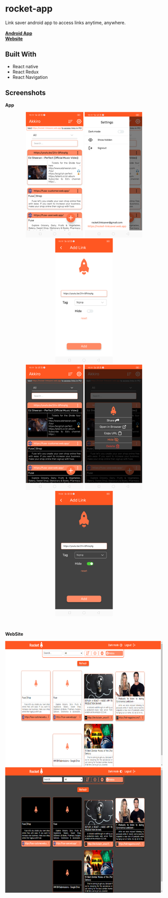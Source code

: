 # rocket-app
Link saver android app to access links anytime, anywhere.
</br>
</br>
[**Android App**](https://github.com/Akkiro45/assets/blob/master/rocket/apk/app-universal-release.apk)
</br>
[**Website**](https://rocket-linksaver.web.app/)

## Built With
  * React native
  * React Redux
  * React Navigation

## Screenshots
**App**
<p align='center'>
 <img src='https://github.com/Akkiro45/assets/blob/master/rocket/screenshots/Screenshot_2020-05-29-19-19-29-75_a541c4ab3ea3818e30a56e6f56913e97.png' wisth='200' height='400' />
 <img src='https://github.com/Akkiro45/assets/blob/master/rocket/screenshots/Screenshot_2020-05-29-19-19-35-69_a541c4ab3ea3818e30a56e6f56913e97.png' wisth='200' height='400' />
 <img src='https://github.com/Akkiro45/assets/blob/master/rocket/screenshots/Screenshot_2020-05-29-19-19-40-26_a541c4ab3ea3818e30a56e6f56913e97.png' wisth='200' height='400' />
</br>
 <img src='https://github.com/Akkiro45/assets/blob/master/rocket/screenshots/Screenshot_2020-05-29-19-19-50-15_a541c4ab3ea3818e30a56e6f56913e97.png' wisth='200' height='400' />
 <img src='https://github.com/Akkiro45/assets/blob/master/rocket/screenshots/Screenshot_2020-05-29-19-19-57-58_a541c4ab3ea3818e30a56e6f56913e97.png' wisth='200' height='400' />
 <img src='https://github.com/Akkiro45/assets/blob/master/rocket/screenshots/Screenshot_2020-05-29-19-20-19-63_a541c4ab3ea3818e30a56e6f56913e97.png' wisth='200' height='400' />
</p>
</br>

**WebSite**
<p align='center'>
 <img src='https://github.com/Akkiro45/assets/blob/master/rocket/screenshots/Screenshot1.png' wisth='200' height='400' />
 <img src='https://github.com/Akkiro45/assets/blob/master/rocket/screenshots/Screenshot2.png' wisth='200' height='400' />
</p>